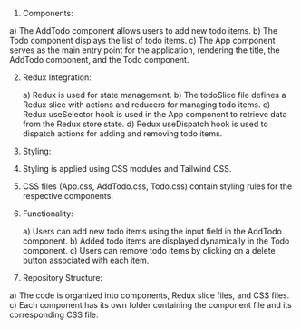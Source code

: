 1) Components:

  a) The AddTodo component allows users to add new todo items.
  b) The Todo component displays the list of todo items.
  c) The App component serves as the main entry point for the application, rendering the title, the AddTodo component, and the Todo component.
  
2) Redux Integration:

   a) Redux is used for state management.
   b) The todoSlice file defines a Redux slice with actions and reducers for managing todo items.
   c) Redux useSelector hook is used in the App component to retrieve data from the Redux store state.
   d) Redux useDispatch hook is used to dispatch actions for adding and removing todo items.

3) Styling:

 1) Styling is applied using CSS modules and Tailwind CSS.
 2) CSS files (App.css, AddTodo.css, Todo.css) contain styling rules for the respective components.

4) Functionality:

   a) Users can add new todo items using the input field in the AddTodo component.
   b) Added todo items are displayed dynamically in the Todo component.
   c) Users can remove todo items by clicking on a delete button associated with each item.

5) Repository Structure:

  a) The code is organized into components, Redux slice files, and CSS files.
  c) Each component has its own folder containing the component file and its corresponding CSS file.
